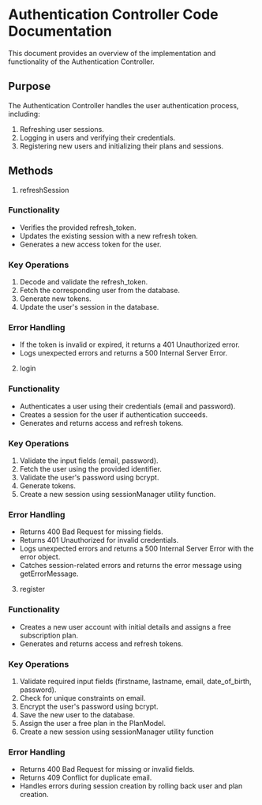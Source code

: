 # Authentication Controller Code Documentation

This document provides an overview of the implementation and functionality of the Authentication Controller.

## Purpose

The Authentication Controller handles the user authentication process, including:

1. Refreshing user sessions.
2. Logging in users and verifying their credentials.
3. Registering new users and initializing their plans and sessions.

## Methods

1. refreshSession

### Functionality

- Verifies the provided refresh_token.
- Updates the existing session with a new refresh token.
- Generates a new access token for the user.

### Key Operations

1. Decode and validate the refresh_token.
2. Fetch the corresponding user from the database.
3. Generate new tokens.
4. Update the user's session in the database.

### Error Handling

- If the token is invalid or expired, it returns a 401 Unauthorized error.
- Logs unexpected errors and returns a 500 Internal Server Error.

2. login

### Functionality

- Authenticates a user using their credentials (email and password).
- Creates a session for the user if authentication succeeds.
- Generates and returns access and refresh tokens.

### Key Operations

1. Validate the input fields (email, password).
2. Fetch the user using the provided identifier.
3. Validate the user's password using bcrypt.
4. Generate tokens.
5. Create a new session using sessionManager utility function.

### Error Handling

- Returns 400 Bad Request for missing fields.
- Returns 401 Unauthorized for invalid credentials.
- Logs unexpected errors and returns a 500 Internal Server Error with the error object.
- Catches session-related errors and returns the error message using getErrorMessage.

3. register

### Functionality

- Creates a new user account with initial details and assigns a free subscription plan.
- Generates and returns access and refresh tokens.

### Key Operations

1. Validate required input fields (firstname, lastname, email, date_of_birth, password).
2. Check for unique constraints on email.
3. Encrypt the user's password using bcrypt.
4. Save the new user to the database.
5. Assign the user a free plan in the PlanModel.
6. Create a new session using sessionManager utility function

### Error Handling

- Returns 400 Bad Request for missing or invalid fields.
- Returns 409 Conflict for duplicate email.
- Handles errors during session creation by rolling back user and plan creation.
